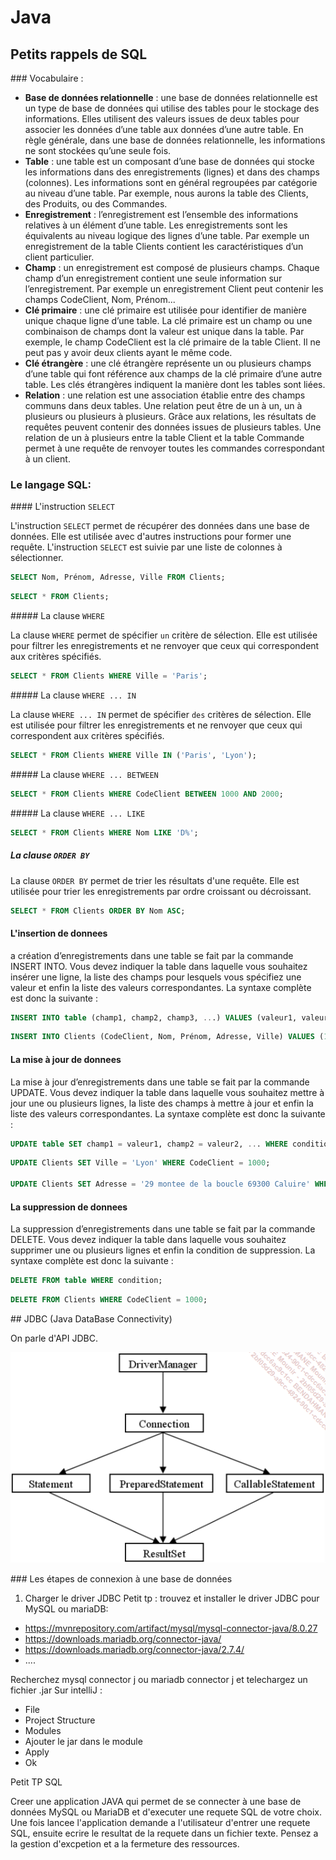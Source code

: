 # Java

## Petits rappels de SQL

### Vocabulaire :

- **Base de données relationnelle** : une base de données relationnelle est un type de base de données qui utilise des tables pour le stockage des informations. Elles utilisent des valeurs issues de deux tables pour associer les données d’une table aux données d’une autre table. En règle générale, dans une base de données relationnelle, les informations ne sont stockées qu’une seule fois.
- **Table** : une table est un composant d’une base de données qui stocke les informations dans des enregistrements (lignes) et dans des champs (colonnes). Les informations sont en général regroupées par catégorie au niveau d’une table. Par exemple, nous aurons la table des Clients, des Produits, ou des Commandes.
- **Enregistrement** : l’enregistrement est l’ensemble des informations relatives à un élément d’une table. Les enregistrements sont les équivalents au niveau logique des lignes d’une table. Par exemple un enregistrement de la table Clients contient les caractéristiques d’un client particulier.
- **Champ** : un enregistrement est composé de plusieurs champs. Chaque champ d’un enregistrement contient une seule information sur l’enregistrement. Par exemple un enregistrement Client peut contenir les champs CodeClient, Nom, Prénom...
- **Clé primaire** : une clé primaire est utilisée pour identifier de manière unique chaque ligne d’une table. La clé primaire est un champ ou une combinaison de champs dont la valeur est unique dans la table. Par exemple, le champ CodeClient est la clé primaire de la table Client. Il ne peut pas y avoir deux clients ayant le même code.
- **Clé étrangère** : une clé étrangère représente un ou plusieurs champs d’une table qui font référence aux champs de la clé primaire d’une autre table. Les clés étrangères indiquent la manière dont les tables sont liées.
- **Relation** : une relation est une association établie entre des champs communs dans deux tables. Une relation peut être de un à un, un à plusieurs ou plusieurs à plusieurs. Grâce aux relations, les résultats de requêtes peuvent contenir des données issues de plusieurs tables. Une relation de un à plusieurs entre la table Client et la table Commande permet à une requête de renvoyer toutes les commandes correspondant à un client.

### Le langage SQL:

#### L'instruction `SELECT`

L'instruction `SELECT` permet de récupérer des données dans une base de données. Elle est utilisée avec d'autres instructions pour former une requête. L'instruction `SELECT` est suivie par une liste de colonnes à sélectionner.

```sql
SELECT Nom, Prénom, Adresse, Ville FROM Clients;
```

```sql
SELECT * FROM Clients;
```

##### La clause `WHERE`

La clause `WHERE` permet de spécifier `un` critère de sélection. Elle est utilisée pour filtrer les enregistrements et ne renvoyer que ceux qui correspondent aux critères spécifiés.

```sql
SELECT * FROM Clients WHERE Ville = 'Paris';
```

##### La clause `WHERE ... IN`

La clause `WHERE ... IN` permet de spécifier `des` critères de sélection. Elle est utilisée pour filtrer les enregistrements et ne renvoyer que ceux qui correspondent aux critères spécifiés.

```sql
SELECT * FROM Clients WHERE Ville IN ('Paris', 'Lyon');
```

##### La clause `WHERE ... BETWEEN`

```sql
SELECT * FROM Clients WHERE CodeClient BETWEEN 1000 AND 2000;
```

##### La clause `WHERE ... LIKE`

```sql
SELECT * FROM Clients WHERE Nom LIKE 'D%';
```

##### La clause `ORDER BY`

La clause `ORDER BY` permet de trier les résultats d'une requête. Elle est utilisée pour trier les enregistrements par ordre croissant ou décroissant.

```sql
SELECT * FROM Clients ORDER BY Nom ASC;
```

#### L'insertion de donnees

a création d’enregistrements dans une table se fait par la commande INSERT INTO. Vous devez indiquer la table dans laquelle vous souhaitez insérer une ligne, la liste des champs pour lesquels vous spécifiez une valeur et enfin la liste des valeurs correspondantes. La syntaxe complète est donc la suivante :

```sql
INSERT INTO table (champ1, champ2, champ3, ...) VALUES (valeur1, valeur2, valeur3, ...);
```

```sql
INSERT INTO Clients (CodeClient, Nom, Prénom, Adresse, Ville) VALUES (1000, 'Dupont', 'Jean', '1 rue de la Paix', NULL);
```

#### La mise à jour de donnees

La mise à jour d’enregistrements dans une table se fait par la commande UPDATE. Vous devez indiquer la table dans laquelle vous souhaitez mettre à jour une ou plusieurs lignes, la liste des champs à mettre à jour et enfin la liste des valeurs correspondantes. La syntaxe complète est donc la suivante :

```sql
UPDATE table SET champ1 = valeur1, champ2 = valeur2, ... WHERE condition;
```

```sql
UPDATE Clients SET Ville = 'Lyon' WHERE CodeClient = 1000;

UPDATE Clients SET Adresse = '29 montee de la boucle 69300 Caluire' WHERE Nom = 'DJEBLI' AND Prénom = 'Ayoub';
```

#### La suppression de donnees

La suppression d’enregistrements dans une table se fait par la commande DELETE. Vous devez indiquer la table dans laquelle vous souhaitez supprimer une ou plusieurs lignes et enfin la condition de suppression. La syntaxe complète est donc la suivante :

```sql
DELETE FROM table WHERE condition;
```

```sql
DELETE FROM Clients WHERE CodeClient = 1000;
```

## JDBC (Java DataBase Connectivity)

On parle d'API JDBC.

![Alt text](image-11.png)

### Les étapes de connexion à une base de données

1. Charger le driver JDBC
   Petit tp : trouvez et installer le driver JDBC pour MySQL ou mariaDB:

- https://mvnrepository.com/artifact/mysql/mysql-connector-java/8.0.27
- https://downloads.mariadb.org/connector-java/
- https://downloads.mariadb.org/connector-java/2.7.4/
- ....

Recherchez mysql connector j ou mariadb connector j et telechargez un fichier .jar
Sur intelliJ :

- File
- Project Structure
- Modules
- Ajouter le jar dans le module
- Apply
- Ok

Petit TP SQL

Creer une application JAVA qui permet de se connecter à une base de données MySQL ou MariaDB et d'executer une requete SQL de votre choix. Une fois lancee l'application demande a l'utilisateur d'entrer une requete SQL, ensuite ecrire le resultat de la requete dans un fichier texte.
Pensez a la gestion d'excpetion et a la fermeture des ressources.
